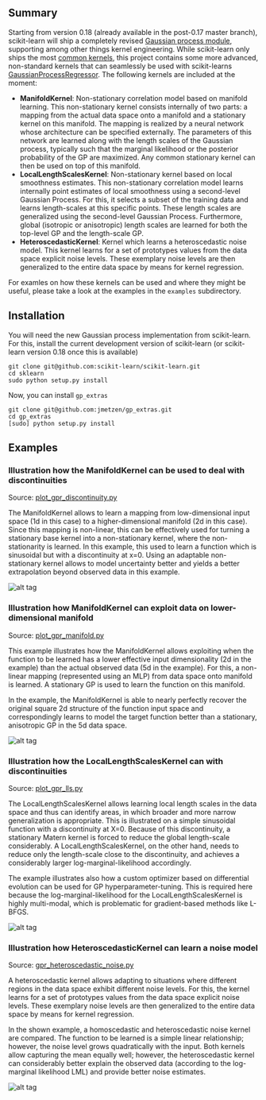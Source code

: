Summary
-------

Starting from version 0.18 (already available in the post-0.17 master branch), scikit-learn will ship a completely revised [Gaussian process module](http://scikit-learn.org/dev/modules/gaussian_process.html), supporting among other things kernel engineering. While scikit-learn only ships the most [common kernels](http://scikit-learn.org/dev/modules/gaussian_process.html#kernels-for-gaussian-processes), this project contains some more advanced, non-standard kernels that can seamlessly be used with scikit-learns [GaussianProcessRegressor](http://scikit-learn.org/dev/modules/generated/sklearn.gaussian_process.GaussianProcessRegressor.html#sklearn.gaussian_process.GaussianProcessRegressor). The following kernels are included at the moment:
 * **ManifoldKernel**: Non-stationary correlation model based on manifold learning. This non-stationary kernel consists internally of two parts: a mapping from the actual data space onto a manifold and a stationary kernel on this manifold. The mapping is realized by a neural network whose architecture can be specified externally. The parameters of this network are learned along with the length scales of the Gaussian process, typically such that the marginal likelihood or the posterior probability of the GP are maximized. Any common stationary kernel can then be used on top of this manifold.
 * **LocalLengthScalesKernel**: Non-stationary kernel based on local smoothness estimates. This non-stationary correlation model learns internally point estimates of local smoothness using a second-level Gaussian Process. For this, it selects a subset of the training data and learns length-scales at this specific points. These length scales are generalized using the second-level Gaussian Process. Furthermore, global (isotropic or anisotropic) length scales are learned for both the top-level GP and the length-scale GP.
 * **HeteroscedasticKernel**: Kernel which learns a heteroscedastic noise model. This kernel learns for a set of prototypes values from the data space explicit noise levels. These exemplary noise levels are then generalized to the entire data space by means for kernel regression.

For examles on how these kernels can be used and where they might be useful, please take a look at the examples in the `examples` subdirectory.

Installation
------------

You will need the new Gaussian process implementation from scikit-learn. For this, install the current development version of scikit-learn (or scikit-learn version 0.18 once this is available)

    git clone git@github.com:scikit-learn/scikit-learn.git
    cd sklearn
    sudo python setup.py install

Now, you can install `gp_extras`

    git clone git@github.com:jmetzen/gp_extras.git
    cd gp_extras
    [sudo] python setup.py install

Examples
--------

### Illustration how the ManifoldKernel can be used to deal with discontinuities

Source: [plot_gpr_discontinuity.py](https://github.com/jmetzen/gp_extras/blob/master/examples/plot_gpr_discontinuity.py)

The ManifoldKernel allows to learn a mapping from low-dimensional input space
(1d in this case) to a higher-dimensional manifold (2d in this case). Since this
mapping is non-linear, this can be effectively used for turning a stationary
base kernel into a non-stationary kernel, where the non-stationarity is
learned. In this example, this used to learn a function which is sinusoidal but
with a discontinuity at x=0. Using an adaptable non-stationary kernel allows
to model uncertainty better and yields a better extrapolation beyond observed
data in this example.

![alt tag](https://raw.github.com/jmetzen/gp_extras/master/images/gpr_discontinuity.png)

### Illustration how ManifoldKernel can exploit data on lower-dimensional manifold

Source: [plot_gpr_manifold.py](https://github.com/jmetzen/gp_extras/blob/master/examples/plot_gpr_manifold.py)

This example illustrates how the ManifoldKernel allows exploiting when the
function to be learned has a lower effective input dimensionality (2d in the
example) than the actual observed data (5d in the example). For this, a
non-linear mapping (represented using an MLP) from data space onto
manifold is learned. A stationary GP is used to learn the function on this
manifold.

In the example, the ManifoldKernel is able to nearly perfectly recover the
original square 2d structure of the function input space and correspondingly
learns to model the target function better than a stationary, anisotropic GP
in the 5d data space.

![alt tag](https://raw.github.com/jmetzen/gp_extras/master/images/gpr_manifold.png)

### Illustration how the LocalLengthScalesKernel can with discontinuities
Source: [plot_gpr_lls.py](https://github.com/jmetzen/gp_extras/blob/master/examples/plot_gpr_lls.py)

The LocalLengthScalesKernel allows learning local length scales in the data
space and thus can identify areas, in which broader and more narrow
generalization is appropriate. This is illustrated on a simple sinusoidal
function with a discontinuity at X=0. Because of this discontinuity, a
stationary Matern kernel is forced to reduce the global length-scale
considerably. A LocalLengthScalesKernel, on the other hand, needs to reduce
only the length-scale close to the discontinuity, and achieves a considerably
larger log-marginal-likelihood accordingly.

The example illustrates also how a custom optimizer based on differential
evolution can be used for GP hyperparameter-tuning. This is required here
because the log-marginal-likelihood for the LocalLengthScalesKernel is highly
multi-modal, which is problematic for gradient-based methods like L-BFGS.

![alt tag](https://raw.github.com/jmetzen/gp_extras/master/images/gpr_lls.png)

### Illustration how HeteroscedasticKernel can learn a noise model

Source: [gpr_heteroscedastic_noise.py](https://github.com/jmetzen/gp_extras/blob/master/examples/plot_gpr_heteroscedastic_noise.py)

A heteroscedastic kernel allows adapting to situations where different regions
in the data space exhibit different noise levels. For this, the kernel learns
for a set of prototypes values from the data space explicit noise levels.
These exemplary noise levels are then generalized to the entire data space by
means for kernel regression.

In the shown example, a homoscedastic and heteroscedastic noise kernel are
compared. The function to be learned is a simple linear relationship; however,
the noise level grows quadratically with the input. Both kernels allow
capturing the mean equally well; however, the heteroscedastic kernel can
considerably better explain the observed data (according to the log-marginal
likelihood LML) and provide better noise estimates.

![alt tag](https://raw.github.com/jmetzen/gp_extras/master/images/gpr_heteroscedastic_noise.png)
